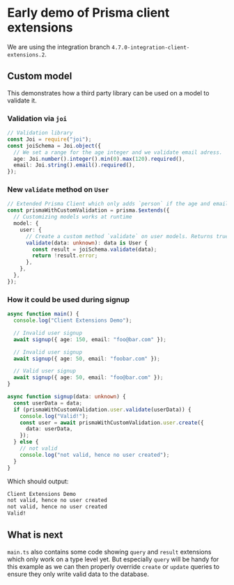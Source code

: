 # Early demo of Prisma client extensions

We are using the integration branch `4.7.0-integration-client-extensions.2`.

## Custom model
This demonstrates how a third party library can be used on a model to validate it.

### Validation via `joi`
```ts
// Validation library
const Joi = require("joi");
const joiSchema = Joi.object({
  // We set a range for the age integer and we validate email adress.
  age: Joi.number().integer().min(0).max(120).required(),
  email: Joi.string().email().required(),
});
```

### New `validate` method on `User`
```ts
// Extended Prisma Client which only adds `person` if the age and email are valid
const prismaWithCustomValidation = prisma.$extends({
  // Customizing models works at runtime
  model: {
    user: {
      // Create a custom method `validate` on user models. Returns true if data is valid.
      validate(data: unknown): data is User {
        const result = joiSchema.validate(data);
        return !result.error;
      },
    },
  },
});
```

### How it could be used during signup
```ts
async function main() {
  console.log("Client Extensions Demo");

  // Invalid user signup
  await signup({ age: 150, email: "foo@bar.com" });

  // Invalid user signup
  await signup({ age: 50, email: "foobar.com" });

  // Valid user signup
  await signup({ age: 50, email: "foo@bar.com" });
}

async function signup(data: unknown) {
  const userData = data;
  if (prismaWithCustomValidation.user.validate(userData)) {
    console.log("Valid!");
    const user = await prismaWithCustomValidation.user.create({
      data: userData,
    });
  } else {
    // not valid
    console.log("not valid, hence no user created");
  }
}
```

Which should output:
```bash
Client Extensions Demo
not valid, hence no user created
not valid, hence no user created
Valid!
```

## What is next
`main.ts` also contains some code showing `query` and `result` extensions which only work on a type level yet. But especially `query` will be handy for this example as we can then properly override `create` or `update` queries to ensure they only write valid data to the database.

